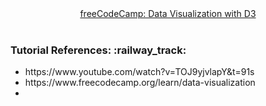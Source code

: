 <div align="center"><a href="">freeCodeCamp: Data Visualization with D3</a></div><br>


<h3 align="left">Tutorial References: :railway_track: </h3>

<ul>
<li>https://www.youtube.com/watch?v=TOJ9yjvlapY&t=91s</li>
<li>https://www.freecodecamp.org/learn/data-visualization</li>
<li></li>

</ul>